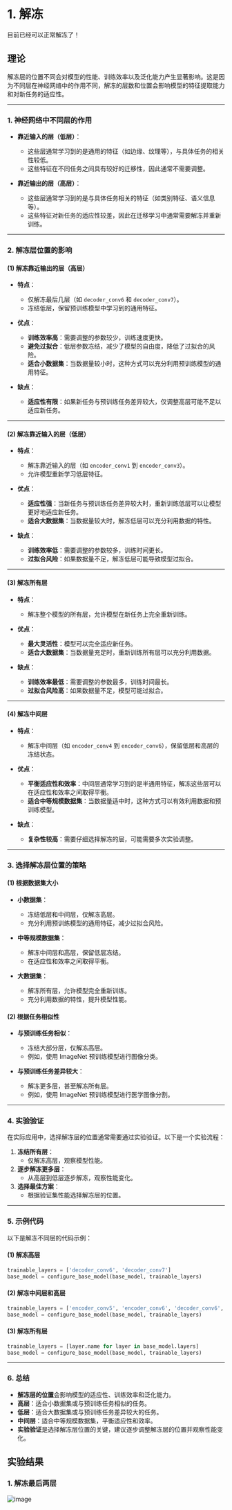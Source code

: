 # 1. 解冻
目前已经可以正常解冻了！
## 理论
解冻层的位置不同会对模型的性能、训练效率以及泛化能力产生显著影响。这是因为不同层在神经网络中的作用不同，解冻的层数和位置会影响模型的特征提取能力和对新任务的适应性。

---

### **1. 神经网络中不同层的作用**
- **靠近输入的层（低层）**：
  - 这些层通常学习到的是通用的特征（如边缘、纹理等），与具体任务的相关性较低。
  - 这些特征在不同任务之间具有较好的迁移性，因此通常不需要调整。

- **靠近输出的层（高层）**：
  - 这些层通常学习到的是与具体任务相关的特征（如类别特征、语义信息等）。
  - 这些特征对新任务的适应性较差，因此在迁移学习中通常需要解冻并重新训练。

---

### **2. 解冻层位置的影响**
#### **(1) 解冻靠近输出的层（高层）**
- **特点**：
  - 仅解冻最后几层（如 `decoder_conv6` 和 `decoder_conv7`）。
  - 冻结低层，保留预训练模型中学习到的通用特征。

- **优点**：
  - **训练效率高**：需要调整的参数较少，训练速度更快。
  - **避免过拟合**：低层参数冻结，减少了模型的自由度，降低了过拟合的风险。
  - **适合小数据集**：当数据量较小时，这种方式可以充分利用预训练模型的通用特征。

- **缺点**：
  - **适应性有限**：如果新任务与预训练任务差异较大，仅调整高层可能不足以适应新任务。

---

#### **(2) 解冻靠近输入的层（低层）**
- **特点**：
  - 解冻靠近输入的层（如 `encoder_conv1` 到 `encoder_conv3`）。
  - 允许模型重新学习低层特征。

- **优点**：
  - **适应性强**：当新任务与预训练任务差异较大时，重新训练低层可以让模型更好地适应新任务。
  - **适合大数据集**：当数据量较大时，解冻低层可以充分利用数据的特性。

- **缺点**：
  - **训练效率低**：需要调整的参数较多，训练时间更长。
  - **过拟合风险**：如果数据量不足，解冻低层可能导致模型过拟合。

---

#### **(3) 解冻所有层**
- **特点**：
  - 解冻整个模型的所有层，允许模型在新任务上完全重新训练。

- **优点**：
  - **最大灵活性**：模型可以完全适应新任务。
  - **适合大数据集**：当数据量充足时，重新训练所有层可以充分利用数据。

- **缺点**：
  - **训练效率最低**：需要调整的参数最多，训练时间最长。
  - **过拟合风险高**：如果数据量不足，模型可能过拟合。

---

#### **(4) 解冻中间层**
- **特点**：
  - 解冻中间层（如 `encoder_conv4` 到 `encoder_conv6`），保留低层和高层的冻结状态。

- **优点**：
  - **平衡适应性和效率**：中间层通常学习到的是半通用特征，解冻这些层可以在适应性和效率之间取得平衡。
  - **适合中等规模数据集**：当数据量适中时，这种方式可以有效利用数据和预训练模型。

- **缺点**：
  - **复杂性较高**：需要仔细选择解冻的层，可能需要多次实验调整。

---

### **3. 选择解冻层位置的策略**
#### **(1) 根据数据集大小**
- **小数据集**：
  - 冻结低层和中间层，仅解冻高层。
  - 充分利用预训练模型的通用特征，减少过拟合风险。

- **中等规模数据集**：
  - 解冻中间层和高层，保留低层冻结。
  - 在适应性和效率之间取得平衡。

- **大数据集**：
  - 解冻所有层，允许模型完全重新训练。
  - 充分利用数据的特性，提升模型性能。

#### **(2) 根据任务相似性**
- **与预训练任务相似**：
  - 冻结大部分层，仅解冻高层。
  - 例如，使用 ImageNet 预训练模型进行图像分类。

- **与预训练任务差异较大**：
  - 解冻更多层，甚至解冻所有层。
  - 例如，使用 ImageNet 预训练模型进行医学图像分割。

---

### **4. 实验验证**
在实际应用中，选择解冻层的位置通常需要通过实验验证。以下是一个实验流程：
1. **冻结所有层**：
   - 仅解冻高层，观察模型性能。
2. **逐步解冻更多层**：
   - 从高层到低层逐步解冻，观察性能变化。
3. **选择最佳方案**：
   - 根据验证集性能选择解冻层的位置。

---

### **5. 示例代码**
以下是解冻不同层的代码示例：

#### **(1) 解冻高层**
```python
trainable_layers = ['decoder_conv6', 'decoder_conv7']
base_model = configure_base_model(base_model, trainable_layers)
```

#### **(2) 解冻中间层和高层**
```python
trainable_layers = ['encoder_conv5', 'encoder_conv6', 'decoder_conv6', 'decoder_conv7']
base_model = configure_base_model(base_model, trainable_layers)
```

#### **(3) 解冻所有层**
```python
trainable_layers = [layer.name for layer in base_model.layers]
base_model = configure_base_model(base_model, trainable_layers)
```

---

### **6. 总结**
- **解冻层的位置**会影响模型的适应性、训练效率和泛化能力。
- **高层**：适合小数据集或与预训练任务相似的任务。
- **低层**：适合大数据集或与预训练任务差异较大的任务。
- **中间层**：适合中等规模数据集，平衡适应性和效率。
- **实验验证**是选择解冻层位置的关键，建议逐步调整解冻层的位置并观察性能变化。
## 实验结果
### 1. 解冻最后两层
![image](https://github.com/user-attachments/assets/bfd0a4c5-b213-4599-b017-be747b1bb7a6)
